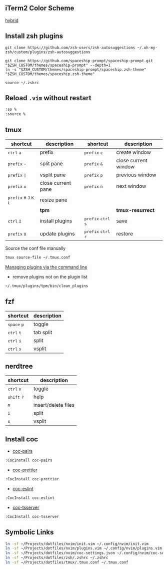 ## iTerm2 Color Scheme
[hybrid](https://github.com/mbadolato/iTerm2-Color-Schemes/blob/master/schemes/Hybrid.itermcolors)

## Install zsh plugins
```
git clone https://github.com/zsh-users/zsh-autosuggestions ~/.oh-my-zsh/custom/plugins/zsh-autosuggestions

git clone https://github.com/spaceship-prompt/spaceship-prompt.git "$ZSH_CUSTOM/themes/spaceship-prompt" --depth=1
ln -s "$ZSH_CUSTOM/themes/spaceship-prompt/spaceship.zsh-theme" "$ZSH_CUSTOM/themes/spaceship.zsh-theme"

source ~/.zshrc
```

## Reload `.vim` without restart
```zsh
:so %
:source %
```

## tmux
| shortcut | description | shortcut | description |
|----------|-------------|----------|-------------|
| <kbd>ctrl</kbd> <kbd>a</kbd> | prefix | <kbd>prefix</kbd> <kbd>c</kbd> | create window |
| <kbd>prefix</kbd> <kbd>-</kbd> | split pane  | <kbd>prefix</kbd> <kbd>&</kbd> | close current window |
| <kbd>prefix</kbd> <kbd>\|</kbd> </kbd> | vsplit pane | <kbd>prefix</kbd> <kbd>p</kbd> | previous window | 
| <kbd>prefix</kbd> <kbd>x</kbd> | close current pane | <kbd>prefix</kbd> <kbd>n</kbd> | next window | 
| <kbd>prefix</kbd> <kbd>H</kbd> <kbd>J</kbd> <kbd>K</kbd> <kbd>L</kbd> | resize pane | | | 
| | **tpm** | | **tmux-resurrect** | 
| <kbd>ctrl</kbd> <kbd>I</kbd> | install plugins | <kbd>prefix</kbd> <kbd>ctrl</kbd> <kbd>s</kbd> | save | 
| <kbd>prefix</kbd> <kbd>U</kbd> | update plugins  | <kbd>prefix</kbd> <kbd>ctrl</kbd> <kbd>r</kbd> | restore  | 

Source the conf file manually 
```zsh
tmux source-file ~/.tmux.conf
```

[Managing plugins via the command line](https://github.com/tmux-plugins/tpm/blob/master/docs/managing_plugins_via_cmd_line.md)
* remove plugins not on the plugin list
```zsh
~/.tmux/plugins/tpm/bin/clean_plugins
```
## fzf
| shortcut | description |
|----------|-------------|
| <kbd>space</kbd> <kbd>p</kbd> | toggle |
| <kbd>ctrl</kbd> <kbd>t</kbd> | tab split |
| <kbd>ctrl</kbd> <kbd>i</kbd> | split |
| <kbd>ctrl</kbd> <kbd>s</kbd> | vsplit |
## nerdtree 
| shortcut | description |
|----------|-------------|
| <kbd>ctrl</kbd> <kbd>n</kbd> | toggle |
| <kbd>shift</kbd> <kbd>?</kbd> | help |
| <kbd>m</kbd> | insert/delete files |
| <kbd>i</kbd> | split |
| <kbd>s</kbd> | vsplit |
## Install coc
* [coc-pairs](https://github.com/neoclide/coc-pairs)
```zsh
:CocInstall coc-pairs
```
* [coc-prettier](https://github.com/neoclide/coc-prettier)
```zsh
:CocInstall coc-prettier
```
* [coc-eslint](https://github.com/neoclide/coc-eslint)
```zsh
:CocInstall coc-eslint
```
* [coc-tsserver](https://github.com/neoclide/coc-tsserver)
```zsh
:CocInstall coc-tsserver
```

## Symbolic Links
```zsh
ln -sf ~/Projects/dotfiles/nvim/init.vim ~/.config/nvim/init.vim
ln -sf ~/Projects/dotfiles/nvim/plugins.vim ~/.config/nvim/plugins.vim
ln -sf ~/Projects/dotfiles/nvim/coc-settings.json ~/.config/nvim/coc-settings.json
ln -sf ~/Projects/dotfiles/zsh/.zshrc ~/.zshrc
ln -sf ~/Projects/dotfiles/tmux/.tmux.conf ~/.tmux.conf
```

